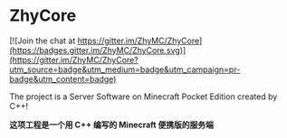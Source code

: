 # ZhyCore

[![Join the chat at https://gitter.im/ZhyMC/ZhyCore](https://badges.gitter.im/ZhyMC/ZhyCore.svg)](https://gitter.im/ZhyMC/ZhyCore?utm_source=badge&utm_medium=badge&utm_campaign=pr-badge&utm_content=badge)

The project is a Server Software on Minecraft Pocket Edition created by C++!

<b>这项工程是一个用 C++ 编写的 Minecraft 便携版的服务端</b>
